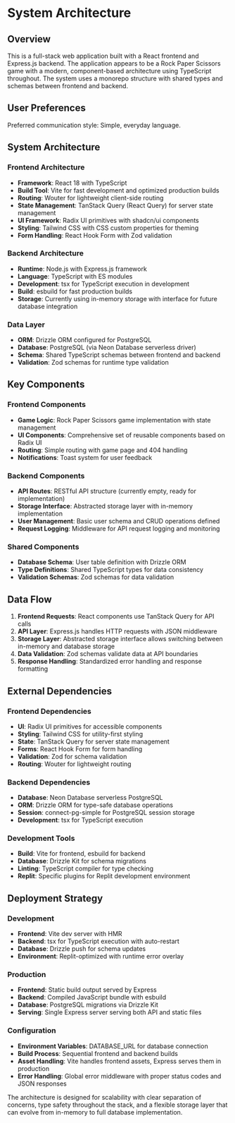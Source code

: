 # System Architecture

## Overview

This is a full-stack web application built with a React frontend and Express.js backend. The application appears to be a Rock Paper Scissors game with a modern, component-based architecture using TypeScript throughout. The system uses a monorepo structure with shared types and schemas between frontend and backend.

## User Preferences

Preferred communication style: Simple, everyday language.

## System Architecture

### Frontend Architecture
- **Framework**: React 18 with TypeScript
- **Build Tool**: Vite for fast development and optimized production builds
- **Routing**: Wouter for lightweight client-side routing
- **State Management**: TanStack Query (React Query) for server state management
- **UI Framework**: Radix UI primitives with shadcn/ui components
- **Styling**: Tailwind CSS with CSS custom properties for theming
- **Form Handling**: React Hook Form with Zod validation

### Backend Architecture
- **Runtime**: Node.js with Express.js framework
- **Language**: TypeScript with ES modules
- **Development**: tsx for TypeScript execution in development
- **Build**: esbuild for fast production builds
- **Storage**: Currently using in-memory storage with interface for future database integration

### Data Layer
- **ORM**: Drizzle ORM configured for PostgreSQL
- **Database**: PostgreSQL (via Neon Database serverless driver)
- **Schema**: Shared TypeScript schemas between frontend and backend
- **Validation**: Zod schemas for runtime type validation

## Key Components

### Frontend Components
- **Game Logic**: Rock Paper Scissors game implementation with state management
- **UI Components**: Comprehensive set of reusable components based on Radix UI
- **Routing**: Simple routing with game page and 404 handling
- **Notifications**: Toast system for user feedback

### Backend Components
- **API Routes**: RESTful API structure (currently empty, ready for implementation)
- **Storage Interface**: Abstracted storage layer with in-memory implementation
- **User Management**: Basic user schema and CRUD operations defined
- **Request Logging**: Middleware for API request logging and monitoring

### Shared Components
- **Database Schema**: User table definition with Drizzle ORM
- **Type Definitions**: Shared TypeScript types for data consistency
- **Validation Schemas**: Zod schemas for data validation

## Data Flow

1. **Frontend Requests**: React components use TanStack Query for API calls
2. **API Layer**: Express.js handles HTTP requests with JSON middleware
3. **Storage Layer**: Abstracted storage interface allows switching between in-memory and database storage
4. **Data Validation**: Zod schemas validate data at API boundaries
5. **Response Handling**: Standardized error handling and response formatting

## External Dependencies

### Frontend Dependencies
- **UI**: Radix UI primitives for accessible components
- **Styling**: Tailwind CSS for utility-first styling
- **State**: TanStack Query for server state management
- **Forms**: React Hook Form for form handling
- **Validation**: Zod for schema validation
- **Routing**: Wouter for lightweight routing

### Backend Dependencies
- **Database**: Neon Database serverless PostgreSQL
- **ORM**: Drizzle ORM for type-safe database operations
- **Session**: connect-pg-simple for PostgreSQL session storage
- **Development**: tsx for TypeScript execution

### Development Tools
- **Build**: Vite for frontend, esbuild for backend
- **Database**: Drizzle Kit for schema migrations
- **Linting**: TypeScript compiler for type checking
- **Replit**: Specific plugins for Replit development environment

## Deployment Strategy

### Development
- **Frontend**: Vite dev server with HMR
- **Backend**: tsx for TypeScript execution with auto-restart
- **Database**: Drizzle push for schema updates
- **Environment**: Replit-optimized with runtime error overlay

### Production
- **Frontend**: Static build output served by Express
- **Backend**: Compiled JavaScript bundle with esbuild
- **Database**: PostgreSQL migrations via Drizzle Kit
- **Serving**: Single Express server serving both API and static files

### Configuration
- **Environment Variables**: DATABASE_URL for database connection
- **Build Process**: Sequential frontend and backend builds
- **Asset Handling**: Vite handles frontend assets, Express serves them in production
- **Error Handling**: Global error middleware with proper status codes and JSON responses

The architecture is designed for scalability with clear separation of concerns, type safety throughout the stack, and a flexible storage layer that can evolve from in-memory to full database implementation.